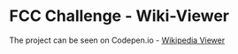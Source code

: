 # FCC Challenge - Wiki-Viewer

The project can be seen on Codepen.io - <a href="https://codepen.io/HighFlyer/full/ZKBWyx/">Wikipedia Viewer</a>
